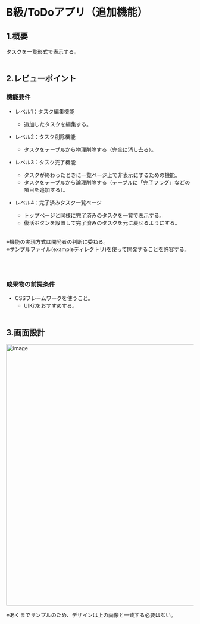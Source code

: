 # B級/ToDoアプリ（追加機能）

## 1.概要
タスクを一覧形式で表示する。
<br><br>

## 2.レビューポイント
### 機能要件
- レベル1：タスク編集機能
  - 追加したタスクを編集する。
  
- レベル2：タスク削除機能
  - タスクをテーブルから物理削除する（完全に消し去る）。

- レベル3：タスク完了機能
  - タスクが終わったときに一覧ページ上で非表示にするための機能。
  - タスクをテーブルから論理削除する（テーブルに「完了フラグ」などの項目を追加する）。

- レベル4：完了済みタスク一覧ページ
  - トップページと同様に完了済みのタスクを一覧で表示する。
  - 復活ボタンを設置して完了済みのタスクを元に戻せるようにする。

<br>
※機能の実現方式は開発者の判断に委ねる。<br>
※サンプルファイル(exampleディレクトリ)を使って開発することを許容する。

<br><br>

### 成果物の前提条件
- CSSフレームワークを使うこと。
  - UIKitをおすすめする。
<br><br>


## 3.画面設計
<img width="700" alt="image" src="https://github.com/ppf-academy/class-b-02-02/blob/main/todo_app_layoutmap2.png">

※あくまでサンプルのため、デザインは上の画像と一致する必要はない。
